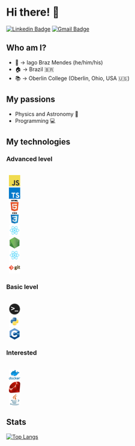 # Hi there! 👋

[![Linkedin Badge](https://img.shields.io/badge/-LinkedIn-blue?style=flat-square&logo=Linkedin&logoColor=white&link=https://www.linkedin.com/in/iago-mendes-21a2361a2/)](https://www.linkedin.com/in/iago-mendes-21a2361a2/)
[![Gmail Badge](https://img.shields.io/badge/-Email-c14438?style=flat-square&logo=Gmail&logoColor=white&link=mailto:iagobrazmendes@gmail.com)](mailto:iagobrazmendes@gmail.com)

## Who am I?

- :man: → Iago Braz Mendes (he/him/his)
- :house: → Brazil 🇧🇷
- :books: → Oberlin College (Oberlin, Ohio, USA 🇺🇸)

## My passions

- Physics and Astronomy :telescope:
- Programming :computer:

## My technologies

### Advanced level

<code>
 <img
  title="JavaScript"
  height="30"
  src="https://raw.githubusercontent.com/github/explore/80688e429a7d4ef2fca1e82350fe8e3517d3494d/topics/javascript/javascript.png"
 />
 <img
  title="TypeScript"
  height="30"
  src="https://raw.githubusercontent.com/github/explore/80688e429a7d4ef2fca1e82350fe8e3517d3494d/topics/typescript/typescript.png"
 />
 <img
  title="HTML"
  height="30"
  src="https://raw.githubusercontent.com/github/explore/80688e429a7d4ef2fca1e82350fe8e3517d3494d/topics/html/html.png"
 />
 <img
  title="CSS"
  height="30"
  src="https://raw.githubusercontent.com/github/explore/80688e429a7d4ef2fca1e82350fe8e3517d3494d/topics/css/css.png"
 />
 <img
  title="React"
  height="30"
  src="https://raw.githubusercontent.com/github/explore/80688e429a7d4ef2fca1e82350fe8e3517d3494d/topics/react/react.png"
 />
 <img
  title="Node.js"
  height="30"
  src="https://raw.githubusercontent.com/github/explore/80688e429a7d4ef2fca1e82350fe8e3517d3494d/topics/nodejs/nodejs.png"
 />
 <img
  title="React Native"
  height="30"
  src="https://raw.githubusercontent.com/github/explore/80688e429a7d4ef2fca1e82350fe8e3517d3494d/topics/react/react.png"
 />
 <img
  title="Git"
  height="30"
  src="https://raw.githubusercontent.com/github/explore/80688e429a7d4ef2fca1e82350fe8e3517d3494d/topics/git/git.png"
 />
</code>

### Basic level

<code>
 <img
  title="Terminal"
  height="30"
  src="https://raw.githubusercontent.com/github/explore/80688e429a7d4ef2fca1e82350fe8e3517d3494d/topics/terminal/terminal.png"
 />
 <img
  title="Python"
  height="30"
  src="https://raw.githubusercontent.com/github/explore/80688e429a7d4ef2fca1e82350fe8e3517d3494d/topics/python/python.png"
 />
 <img
  title="C++"
  height="30"
  src="https://raw.githubusercontent.com/github/explore/80688e429a7d4ef2fca1e82350fe8e3517d3494d/topics/cpp/cpp.png"
 />
</code>

### Interested

<code>
 <img
  title="Docker"
  height="30"
  src="https://raw.githubusercontent.com/github/explore/80688e429a7d4ef2fca1e82350fe8e3517d3494d/topics/docker/docker.png"
 />
 <img
  title="Ruby"
  height="30"
  src="https://raw.githubusercontent.com/github/explore/80688e429a7d4ef2fca1e82350fe8e3517d3494d/topics/ruby/ruby.png"
 />
 <img
  title="Java"
  height="30"
  src="https://raw.githubusercontent.com/github/explore/80688e429a7d4ef2fca1e82350fe8e3517d3494d/topics/java/java.png"
 />
</code>

## Stats

[![Top Langs](https://github-readme-stats.vercel.app/api/top-langs/?username=iago-mendes)](https://github.com/iago-mendes)
